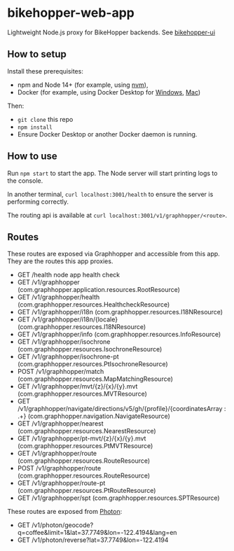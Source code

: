 # bikehopper-web-app

Lightweight Node.js proxy for BikeHopper backends. See
[bikehopper-ui](https://github.com/bikehopper/bikehopper-ui)

## How to setup

Install these prerequisites:
- npm and Node 14+ (for example, using [nvm](https://github.com/nvm-sh/nvm#installing-and-updating)),
- Docker (for example, using Docker Desktop for [Windows](https://docs.docker.com/desktop/windows/install/), [Mac](https://docs.docker.com/desktop/mac/install/))

Then:
- `git clone` this repo
- `npm install`
- Ensure Docker Desktop or another Docker daemon is running.

## How to use

Run `npm start` to start the app. The Node server will start printing logs to the console.

In another terminal, `curl localhost:3001/health` to ensure the server is performing correctly.

The routing api is available at `curl localhost:3001/v1/graphhopper/<route>`.

## Routes

These routes are exposed via Graphhopper and accessible from this app. They are the routes this app proxies.
- GET     /health node app health check
- GET     /v1/graphhopper (com.graphhopper.application.resources.RootResource)
- GET     /v1/graphhopper/health (com.graphhopper.resources.HealthcheckResource)
- GET     /v1/graphhopper/i18n (com.graphhopper.resources.I18NResource)
- GET     /v1/graphhopper/i18n/{locale} (com.graphhopper.resources.I18NResource)
- GET     /v1/graphhopper/info (com.graphhopper.resources.InfoResource)
- GET     /v1/graphhopper/isochrone (com.graphhopper.resources.IsochroneResource)
- GET     /v1/graphhopper/isochrone-pt (com.graphhopper.resources.PtIsochroneResource)
- POST    /v1/graphhopper/match (com.graphhopper.resources.MapMatchingResource)
- GET     /v1/graphhopper/mvt/{z}/{x}/{y}.mvt (com.graphhopper.resources.MVTResource)
- GET     /v1/graphhopper/navigate/directions/v5/gh/{profile}/{coordinatesArray : .+} (com.graphhopper.navigation.NavigateResource)
- GET     /v1/graphhopper/nearest (com.graphhopper.resources.NearestResource)
- GET     /v1/graphhopper/pt-mvt/{z}/{x}/{y}.mvt (com.graphhopper.resources.PtMVTResource)
- GET     /v1/graphhopper/route (com.graphhopper.resources.RouteResource)
- POST    /v1/graphhopper/route (com.graphhopper.resources.RouteResource)
- GET     /v1/graphhopper/route-pt (com.graphhopper.resources.PtRouteResource)
- GET     /v1/graphhopper/spt (com.graphhopper.resources.SPTResource)

These routes are exposed from [Photon](https://photon.komoot.io/):
- GET /v1/photon/geocode?q=coffee&limit=1&lat=37.7749&lon=-122.4194&lang=en
- GET /v1/photon/reverse?lat=37.7749&lon=-122.4194
